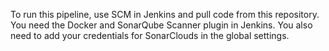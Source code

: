 To run this pipeline, use SCM in Jenkins and pull code from this repository.
You need the Docker and SonarQube Scanner plugin in Jenkins. You also need to add your credentials for SonarClouds in the global settings.
